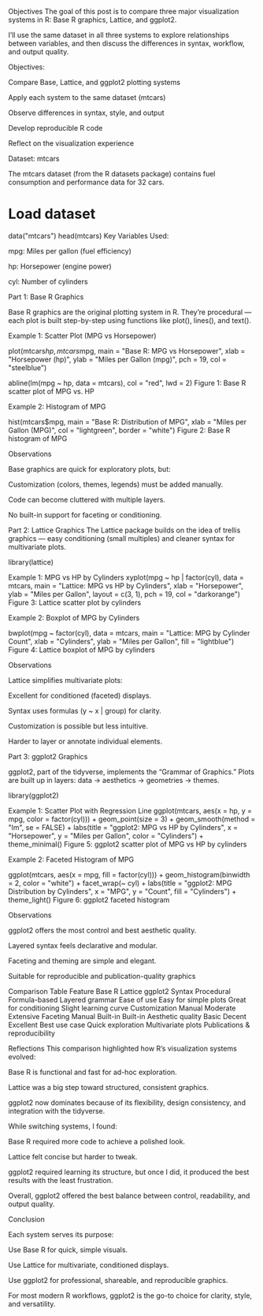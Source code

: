 
Objectives
The goal of this post is to compare three major visualization systems in R: Base R graphics, Lattice, and ggplot2.

I’ll use the same dataset in all three systems to explore relationships between variables, and then discuss the differences in syntax, workflow, and output quality.

Objectives:

Compare Base, Lattice, and ggplot2 plotting systems

Apply each system to the same dataset (mtcars)

Observe differences in syntax, style, and output

Develop reproducible R code

Reflect on the visualization experience




 Dataset: mtcars

The mtcars dataset (from the R datasets package) contains fuel consumption and performance data for 32 cars.

# Load dataset
data("mtcars")
head(mtcars)
Key Variables Used:

mpg: Miles per gallon (fuel efficiency)

hp: Horsepower (engine power)

cyl: Number of cylinders




Part 1: Base R Graphics

Base R graphics are the original plotting system in R. They’re procedural — each plot is built step-by-step using functions like plot(), lines(), and text().





Example 1: Scatter Plot (MPG vs Horsepower)

plot(mtcars$hp, mtcars$mpg,
     main = "Base R: MPG vs Horsepower",
     xlab = "Horsepower (hp)",
     ylab = "Miles per Gallon (mpg)",
     pch = 19, col = "steelblue")

abline(lm(mpg ~ hp, data = mtcars), col = "red", lwd = 2)
Figure 1: Base R scatter plot of MPG vs. HP









Example 2: Histogram of MPG

hist(mtcars$mpg,
     main = "Base R: Distribution of MPG",
     xlab = "Miles per Gallon (MPG)",
     col = "lightgreen",
     border = "white")
Figure 2: Base R histogram of MPG







Observations

Base graphics are quick for exploratory plots, but:

Customization (colors, themes, legends) must be added manually.

Code can become cluttered with multiple layers.

No built-in support for faceting or conditioning.





 Part 2: Lattice Graphics
The Lattice package builds on the idea of trellis graphics — easy conditioning (small multiples) and cleaner syntax for multivariate plots.

library(lattice)





Example 1: MPG vs HP by Cylinders
xyplot(mpg ~ hp | factor(cyl),
       data = mtcars,
       main = "Lattice: MPG vs HP by Cylinders",
       xlab = "Horsepower",
       ylab = "Miles per Gallon",
       layout = c(3, 1),
       pch = 19, col = "darkorange")
Figure 3: Lattice scatter plot by cylinders





Example 2: Boxplot of MPG by Cylinders

bwplot(mpg ~ factor(cyl),
       data = mtcars,
       main = "Lattice: MPG by Cylinder Count",
       xlab = "Cylinders",
       ylab = "Miles per Gallon",
       fill = "lightblue")
Figure 4: Lattice boxplot of MPG by cylinders








 Observations

Lattice simplifies multivariate plots:

Excellent for conditioned (faceted) displays.

Syntax uses formulas (y ~ x | group) for clarity.

Customization is possible but less intuitive.

Harder to layer or annotate individual elements.







Part 3: ggplot2 Graphics

ggplot2, part of the tidyverse, implements the “Grammar of Graphics.”
Plots are built up in layers: data → aesthetics → geometries → themes.

library(ggplot2)




Example 1: Scatter Plot with Regression Line
ggplot(mtcars, aes(x = hp, y = mpg, color = factor(cyl))) +
  geom_point(size = 3) +
  geom_smooth(method = "lm", se = FALSE) +
  labs(title = "ggplot2: MPG vs HP by Cylinders",
       x = "Horsepower",
       y = "Miles per Gallon",
       color = "Cylinders") +
  theme_minimal()
Figure 5: ggplot2 scatter plot of MPG vs HP by cylinders







Example 2: Faceted Histogram of MPG

ggplot(mtcars, aes(x = mpg, fill = factor(cyl))) +
  geom_histogram(binwidth = 2, color = "white") +
  facet_wrap(~ cyl) +
  labs(title = "ggplot2: MPG Distribution by Cylinders",
       x = "MPG",
       y = "Count",
       fill = "Cylinders") +
  theme_light()
Figure 6: ggplot2 faceted histogram





Observations

ggplot2 offers the most control and best aesthetic quality.

Layered syntax feels declarative and modular.

Faceting and theming are simple and elegant.

Suitable for reproducible and publication-quality graphics    




Comparison Table
Feature	Base R	Lattice	ggplot2
Syntax	Procedural	Formula-based	Layered grammar
Ease of use	Easy for simple plots	Great for conditioning	Slight learning curve
Customization	Manual	Moderate	Extensive
Faceting	Manual	Built-in	Built-in
Aesthetic quality	Basic	Decent	Excellent
Best use case	Quick exploration	Multivariate plots	Publications & reproducibility



Reflections
This comparison highlighted how R’s visualization systems evolved:

Base R is functional and fast for ad-hoc exploration.

Lattice was a big step toward structured, consistent graphics.

ggplot2 now dominates because of its flexibility, design consistency, and integration with the tidyverse.

While switching systems, I found:

Base R required more code to achieve a polished look.

Lattice felt concise but harder to tweak.

ggplot2 required learning its structure, but once I did, it produced the best results with the least frustration.

Overall, ggplot2 offered the best balance between control, readability, and output quality.





Conclusion

Each system serves its purpose:

Use Base R for quick, simple visuals.

Use Lattice for multivariate, conditioned displays.

Use ggplot2 for professional, shareable, and reproducible graphics.

For most modern R workflows, ggplot2 is the go-to choice for clarity, style, and versatility.
